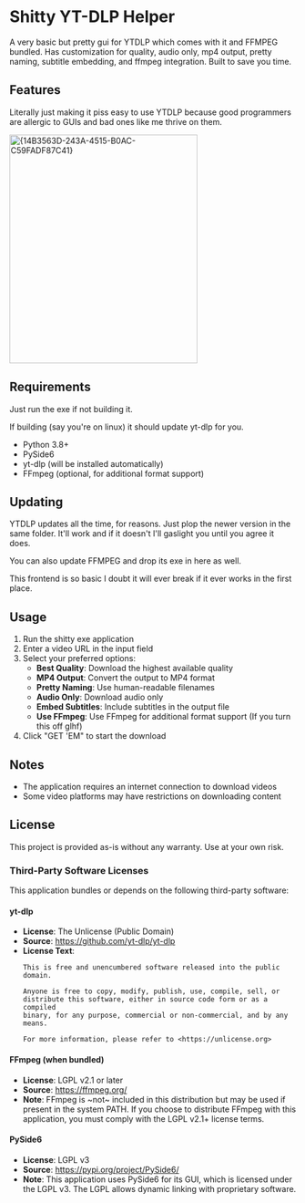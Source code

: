 # Shitty YT-DLP Helper

A very basic but pretty gui for YTDLP which comes with it and FFMPEG bundled. Has customization for quality, audio only, mp4 output, pretty naming, subtitle embedding, and ffmpeg integration. Built to save you time.

## Features


Literally just making it piss easy to use YTDLP because good programmers are allergic to GUIs and bad ones like me thrive on them.


<img width="330" height="401" alt="{14B3563D-243A-4515-B0AC-C59FADF87C41}" src="https://github.com/user-attachments/assets/e2ffe2b0-3d02-45a0-8b7a-edf8f65f7d14" />

## Requirements

Just run the exe if not building it.

If building (say you're on linux) it should update yt-dlp for you.
- Python 3.8+
- PySide6
- yt-dlp (will be installed automatically)
- FFmpeg (optional, for additional format support)

## Updating

YTDLP updates all the time, for reasons. Just plop the newer version in the same folder. It'll work and if it doesn't I'll gaslight you until you agree it does.

You can also update FFMPEG and drop its exe in here as well. 

This frontend is so basic I doubt it will ever break if it ever works in the first place.

## Usage

1. Run the shitty exe application
2. Enter a video URL in the input field
3. Select your preferred options:
   - **Best Quality**: Download the highest available quality
   - **MP4 Output**: Convert the output to MP4 format
   - **Pretty Naming**: Use human-readable filenames
   - **Audio Only**: Download audio only
   - **Embed Subtitles**: Include subtitles in the output file
   - **Use FFmpeg**: Use FFmpeg for additional format support (If you turn this off glhf)
4. Click "GET 'EM" to start the download

## Notes

- The application requires an internet connection to download videos
- Some video platforms may have restrictions on downloading content


## License

This project is provided as-is without any warranty. Use at your own risk.

### Third-Party Software Licenses

This application bundles or depends on the following third-party software:

#### yt-dlp
- **License**: The Unlicense (Public Domain)
- **Source**: https://github.com/yt-dlp/yt-dlp
- **License Text**:
  ```
  This is free and unencumbered software released into the public domain.
  
  Anyone is free to copy, modify, publish, use, compile, sell, or
  distribute this software, either in source code form or as a compiled
  binary, for any purpose, commercial or non-commercial, and by any
  means.
  
  For more information, please refer to <https://unlicense.org>
  ```

#### FFmpeg (when bundled)
- **License**: LGPL v2.1 or later
- **Source**: https://ffmpeg.org/
- **Note**: FFmpeg is ~not~ included in this distribution but may be used if present in the system PATH. If you choose to distribute FFmpeg with this application, you must comply with the LGPL v2.1+ license terms.

#### PySide6
- **License**: LGPL v3
- **Source**: https://pypi.org/project/PySide6/
- **Note**: This application uses PySide6 for its GUI, which is licensed under the LGPL v3. The LGPL allows dynamic linking with proprietary software.
